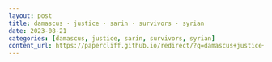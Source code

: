```yaml
---
layout: post
title: damascus · justice · sarin · survivors · syrian
date: 2023-08-21
categories: [damascus, justice, sarin, survivors, syrian]
content_url: https://papercliff.github.io/redirect/?q=damascus+justice+sarin+survivors+syrian&tbs=cdr:1,cd_min:8/20/2023,cd_max:8/22/2023
---
```

